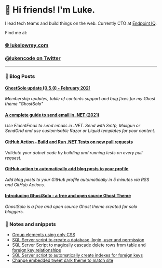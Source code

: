 # 👋 Hi friends! I'm Luke.

I lead tech teams and build things on the web. Currently CTO at [Endpoint IQ](https://endpointiq.com.au/'). 

Find me at:

### [🌐 lukelowrey.com](lukelowrey.com)
### [@lukencode on Twitter](https://twitter.com/lukencode)

<hr />

### 📙 Blog Posts
<!--START_SECTION:feed-->
#### [GhostSolo update (0.5.0) - February 2021](https:&#x2F;&#x2F;lukelowrey.com&#x2F;ghostsolo-update-february-2021&#x2F;) 
*Membership updates, table of contents support and bug fixes for my Ghost theme &quot;GhostSolo&quot;*
#### [A complete guide to send email in .NET (2021)](https:&#x2F;&#x2F;lukelowrey.com&#x2F;dotnet-email-guide-2021&#x2F;) 
*Use FluentEmail to send emails in .NET. Send with Smtp, Mailgun or SendGrid and use customisable Razor or Liquid templates for your content.*
#### [GitHub Action - Build and Run .NET Tests on new pull requests](https:&#x2F;&#x2F;lukelowrey.com&#x2F;github-action-dotnet-pr-validation&#x2F;) 
*Validate your dotnet code by building and running tests on every pull request.*
#### [GitHub action to automatically add blog posts to your profile](https:&#x2F;&#x2F;lukelowrey.com&#x2F;github-action-to-add-blog-posts-to-your-profile&#x2F;) 
*Add blog posts to your GitHub profile automatically in 5 minutes via RSS and GitHub Actions.*
#### [Introducing GhostSolo - a free and open source Ghost Theme](https:&#x2F;&#x2F;lukelowrey.com&#x2F;ghostsolo-a-free-and-open-source-ghost-theme&#x2F;) 
*GhostSolo is a free and open source Ghost theme created for solo bloggers.*
<!--END_SECTION:feed-->

### 📒 Notes and snippets
<!--START_SECTION:notes-->
* [Group elements using only CSS](https:&#x2F;&#x2F;lukelowrey.com&#x2F;group-items-using-only-css&#x2F;)
* [SQL Server script to create a database, login, user and permission](https:&#x2F;&#x2F;lukelowrey.com&#x2F;sql-server-script-to-create-a-database-user-a&#x2F;)
* [SQL Server Script to magically cascade delete rows from table and foreign key relationships](https:&#x2F;&#x2F;lukelowrey.com&#x2F;magic-cacscade-delete-sql-server-script&#x2F;)
* [SQL Server script to automatically create indexes for foreign keys](https:&#x2F;&#x2F;lukelowrey.com&#x2F;sql-server-script-to-automatically-create-indexes-for-foreign-keys&#x2F;)
* [Change embedded tweet dark theme to match site](https:&#x2F;&#x2F;lukelowrey.com&#x2F;change-embedded-tweet-dark-theme-to-match-site&#x2F;)
<!--END_SECTION:notes-->

